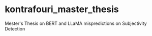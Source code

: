 # kontrafouri_master_thesis
Mester's Thesis on BERT and LLaMA mispredictions on Subjectivity Detection
